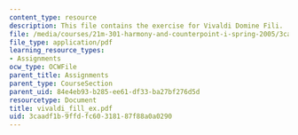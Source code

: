 ```yaml
---
content_type: resource
description: This file contains the exercise for Vivaldi Domine Fili.
file: /media/courses/21m-301-harmony-and-counterpoint-i-spring-2005/3caadf1b9ffdfc60318187f88a0a0290_vivaldi_fill_ex.pdf
file_type: application/pdf
learning_resource_types:
- Assignments
ocw_type: OCWFile
parent_title: Assignments
parent_type: CourseSection
parent_uid: 84e4eb93-b285-ee61-df33-ba27bf276d5d
resourcetype: Document
title: vivaldi_fill_ex.pdf
uid: 3caadf1b-9ffd-fc60-3181-87f88a0a0290
---
```

